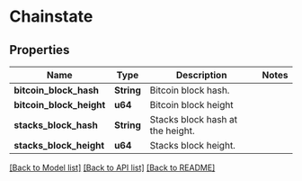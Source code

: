 # Chainstate

## Properties

Name | Type | Description | Notes
------------ | ------------- | ------------- | -------------
**bitcoin_block_hash** | **String** | Bitcoin block hash. | 
**bitcoin_block_height** | **u64** | Bitcoin block height | 
**stacks_block_hash** | **String** | Stacks block hash at the height. | 
**stacks_block_height** | **u64** | Stacks block height. | 

[[Back to Model list]](../README.md#documentation-for-models) [[Back to API list]](../README.md#documentation-for-api-endpoints) [[Back to README]](../README.md)


